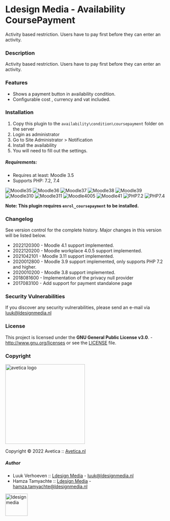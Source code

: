 Ldesign Media - Availability CoursePayment
====================

Activity based restriction. Users have to pay first before they can enter an activity.

### Description

Activity based restriction. Users have to pay first before they can enter an activity.

### Features

- Shows a payment button in availability condition.
- Configurable cost , currency and vat included.

### Installation

1. Copy this plugin to the `availability\condition\coursepayment` folder on the server
2. Login as administrator
3. Go to Site Administrator > Notification
4. Install the availability
5. You will need to fill out the settings.

##### Requirements:

* Requires at least: Moodle 3.5
* Supports PHP: 7.2, 7.4

![Moodle35](https://img.shields.io/badge/moodle-3.5-brightgreen.svg)
![Moodle36](https://img.shields.io/badge/moodle-3.6-brightgreen.svg)
![Moodle37](https://img.shields.io/badge/moodle-3.7-brightgreen.svg)
![Moodle38](https://img.shields.io/badge/moodle-3.8-brightgreen.svg)
![Moodle39](https://img.shields.io/badge/moodle-3.9-brightgreen.svg)
![Moodle310](https://img.shields.io/badge/moodle-3.10-brightgreen.svg)
![Moodle311](https://img.shields.io/badge/moodle-3.11-brightgreen.svg)
![Moodle4005](https://img.shields.io/badge/moodle-4.0.5-brightgreen.svg)
![Moodle41](https://img.shields.io/badge/moodle-4.1-brightgreen.svg)
![PHP7.2](https://img.shields.io/badge/PHP-7.2-brightgreen.svg)
![PHP7.4](https://img.shields.io/badge/PHP-7.4-brightgreen.svg)

**Note: This plugin requires `enrol_coursepayment` to be installed.**

### Changelog

See version control for the complete history. Major changes in this version will be listed below.

- 2022120300 - Moodle 4.1 support implemented.
- 2022120200 - Moodle workplace 4.0.5 support implemented.
- 2021042101 - Moodle 3.11 support implemented.
- 2020012800 - Moodle 3.9 support implemented, only supports PHP 7.2 and higher.
- 2020010200 - Moodle 3.8 support implemented.
- 2018081600 - Implementation of the privacy null provider
- 2017083100 - Add support for payment standalone page

### Security Vulnerabilities

If you discover any security vulnerabilities, please send an e-mail via [luuk@ldesignmedia.nl](luuk@ldesignmedia.nl)

### License

This project is licensed under the **GNU General Public License v3.0**. - http://www.gnu.org/licenses or see
the [LICENSE](LICENSE) file.

### Copyright

<img src="https://avetica.nl/logo.svg" alt="avetica logo" width="250px">

Copyright © 2022 Avetica :: [Avetica.nl](https://avetica.nl/)

##### Author

* Luuk Verhoeven :: [Ldesign Media](https://ldesignmedia.nl/) - [luuk@ldesignmedia.nl](luuk@ldesignmedia.nl)
* Hamza Tamyachte :: [Ldesign Media](https://ldesignmedia.nl/) -  [hamza.tamyachte@ldesignmedia.nl](hamza.tamyachte@ldesignmedia.nl)

<img src="https://ldesignmedia.nl/themes/ldesignmedia/assets/images/logo/logo.svg" alt="ldesignmedia" height="70px">
